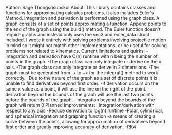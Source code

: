 Author:
    Sage Thongsrisubskul
About:
    This library contains classes and functions for approximating calculus problems. It also includes Euler's Method.
    Integration and derivation is performed using the graph class. A graph consists of a set of points approximating a function.
    Append points to the end of the graph using the build() method.
    The Euler function doesn't require graphs and instead only uses the vec3 and euler_data struct included.
    I wrote it entirely with solving problems involving projectile motion in mind so it might not match other implementations, or be useful for solving problems not related to kinematics.
Current limitations and quirks:
    -integration and derivation have O(n) runtime with n being the number of points in the graph.
    -The graph class can only integrate or derive on the x axis.
    -The graph class can only integrate or derive in 2 dimensions.
    -The graph must be generated from -x to +x for the integral() method to work correctly.
    -Due to the nature of the graph as a set of discrete points it is unable to find derivatives beyond first order.
    -if derivation occurs on the same x value as a point, it will use the line on the right of the point.
    -derivation beyond the bounds of the graph will use the last two points before the bounds of the graph.
    -integration beyond the bounds of the graph will return 0
Planned Improvements:
    -Integration/derivation with respect to any axis
    -Reduce derivation to log(n) runtime
    -Polar, cylindrical, and spherical integration and graphing function
    -a means of creating a curve between the points, allowing for approximation of derivatives beyond first order and greatly improving accuracy of derivation.
    -RK4
